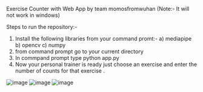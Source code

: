 Exercise Counter with Web App by team momosfromwuhan
(Note:- It will not work in windows)

Steps to run the repository:-

1. Install the following libraries from your command promt:- 
                                 a) mediapipe
                                 b) opencv
                                 c) numpy
2. from command prompt go to your current directory
3. In commpand prompt type python app.py
4. Now your personal trainer is ready just choose an exercise and enter the number of counts for that exercise . 

![image](https://user-images.githubusercontent.com/52126313/114305951-dbca4d00-9af7-11eb-8b54-86caf9c2d9ca.png)
![image](https://user-images.githubusercontent.com/52126313/114305958-e2f15b00-9af7-11eb-9a26-bb6a19d96088.png)
![image](https://user-images.githubusercontent.com/52126313/114305964-e8e73c00-9af7-11eb-91ae-5564af666501.png)

